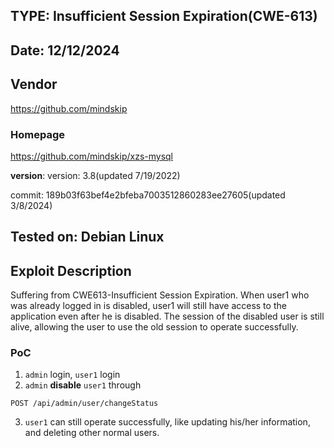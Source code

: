 ## TYPE: Insufficient Session Expiration(CWE-613)

## Date: 12/12/2024
## Vendor
https://github.com/mindskip

### Homepage
https://github.com/mindskip/xzs-mysql

**version**: 
version: 3.8(updated 7/19/2022) 

commit: 189b03f63bef4e2bfeba7003512860283ee27605(updated 3/8/2024)

## Tested on: Debian Linux

## Exploit Description
Suffering from CWE613-Insufficient Session Expiration. 
When user1 who was already logged in is disabled, user1 will still have access to the application even after he is disabled.
The session of the disabled user is still alive, allowing the user to use the old session to operate successfully.

### PoC
1. `admin` login, `user1` login
2. `admin` **disable** `user1` through
```
POST /api/admin/user/changeStatus
```
3. `user1` can still operate successfully, like updating his/her information, and deleting other normal users.
